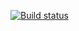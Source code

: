 [![Build status](https://ci.appveyor.com/api/projects/status/nvqc9osub5bnu9hn?svg=true)](https://ci.appveyor.com/project/Kuroi22aida/patternstask1)
